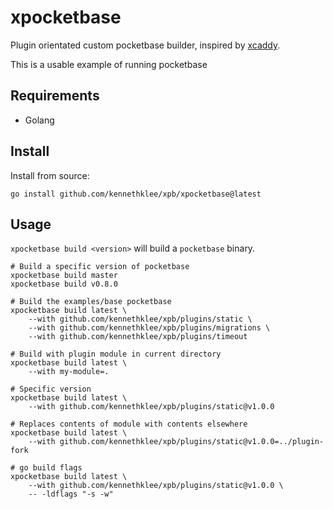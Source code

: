 # xpocketbase

Plugin orientated custom pocketbase builder, inspired by [xcaddy](https://github.com/caddyserver/xcaddy/).

This is a usable example of running pocketbase

## Requirements

- Golang

## Install

Install from source:

```
go install github.com/kennethklee/xpb/xpocketbase@latest
```

## Usage

`xpocketbase build <version>` will build a `pocketbase` binary.

```
# Build a specific version of pocketbase
xpocketbase build master
xpocketbase build v0.8.0

# Build the examples/base pocketbase
xpocketbase build latest \
    --with github.com/kennethklee/xpb/plugins/static \
    --with github.com/kennethklee/xpb/plugins/migrations \
    --with github.com/kennethklee/xpb/plugins/timeout

# Build with plugin module in current directory
xpocketbase build latest \
    --with my-module=.

# Specific version
xpocketbase build latest \
    --with github.com/kennethklee/xpb/plugins/static@v1.0.0

# Replaces contents of module with contents elsewhere
xpocketbase build latest \
    --with github.com/kennethklee/xpb/plugins/static@v1.0.0=../plugin-fork

# go build flags
xpocketbase build latest \
    --with github.com/kennethklee/xpb/plugins/static@v1.0.0 \
    -- -ldflags "-s -w"
```